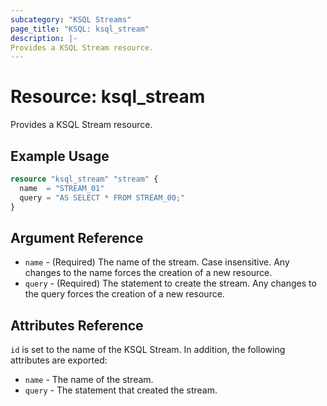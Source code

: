```yaml
---
subcategory: "KSQL Streams"
page_title: "KSQL: ksql_stream"
description: |-
Provides a KSQL Stream resource.
---
```


# Resource: ksql_stream

Provides a KSQL Stream resource.

## Example Usage

```terraform
resource "ksql_stream" "stream" {
  name  = "STREAM_01"
  query = "AS SELECT * FROM STREAM_00;"
}
```

## Argument Reference

* `name` - (Required) The name of the stream. Case insensitive. Any changes to the name forces the creation of a new resource.
* `query` - (Required) The statement to create the stream. Any changes to the query forces the creation of a new resource.

## Attributes Reference

`id` is set to the name of the KSQL Stream. In addition, the following attributes
are exported:

* `name` - The name of the stream.
* `query` - The statement that created the stream.
